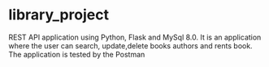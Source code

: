 # library_project
REST API application using Python, Flask and MySql 8.0. It is an application where the user can search, update,delete books authors and rents book.\
The application is tested by the Postman 
